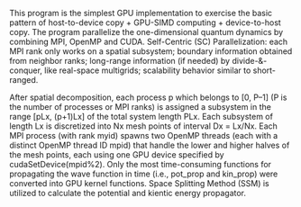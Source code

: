 This program is the simplest GPU implementation to exercise the basic pattern of host-to-device copy + GPU-SIMD computing + device-to-host copy.
The program parallelize the one-dimensional quantum dynamics by combining MPI, OpenMP and CUDA.
Self-Centric (SC) Parallelization:
each MPI rank only works on a spatial subsystem;
boundary information obtained from neighbor ranks;
long-range information (if needed) by divide-&-
conquer, like real-space multigrids; scalability
behavior similar to short-ranged.

After spatial decomposition, each process p which belongs to [0, P–1] (P is the number of processes or MPI ranks) is
assigned a subsystem in the range [pLx, (p+1)Lx] of the total system length PLx. Each subsystem
of length Lx is discretized into Nx mesh points of interval Dx = Lx/Nx.
Each MPI process (with rank myid) spawns two OpenMP threads (each with a distinct
OpenMP thread ID mpid) that handle the lower and higher halves of the mesh points, each using
one GPU device specified by cudaSetDevice(mpid%2). Only the most time-consuming functions for propagating the wave function in time (i.e.,
pot_prop and kin_prop) were converted into GPU kernel functions.
Space Splitting Method (SSM) is utilized to calculate the potential and kientic energy propagator.
